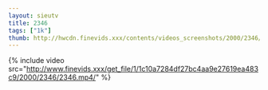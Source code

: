 ```yaml
--- 
layout: sieutv
title: 2346
tags: ["1k"]
thumb: http://hwcdn.finevids.xxx/contents/videos_screenshots/2000/2346/preview.mp4.jpg
---
```

{% include video src="http://www.finevids.xxx/get_file/1/1c10a7284df27bc4aa9e27619ea483c9/2000/2346/2346.mp4/" %} 
